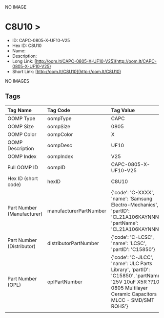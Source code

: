 


  
NO IMAGE  
# C8U10 > 

- ID: CAPC-0805-X-UF10-V25
- Hex ID: C8U10
- Name: 
- Description: 
- Long Link: [http://oom.lt/CAPC-0805-X-UF10-V25](http://oom.lt/CAPC-0805-X-UF10-V25)
- Short Link: [http://oom.lt/C8U10](http://oom.lt/C8U10)
  
NO IMAGES  
## Tags
  

|Tag Name|Tag Code|Tag Value|
| :--- | :--- | :--- |
|OOMP Type|oompType|CAPC|
|OOMP Size|oompSize|0805|
|OOMP Color|oompColor|X|
|OOMP Description|oompDesc|UF10|
|OOMP Index|oompIndex|V25|
|Full OOMP ID|oompID|CAPC-0805-X-UF10-V25|
|Hex ID (short code)|hexID|C8U10|
|Part Number (Manufacturer)|manufacturerPartNumber|{'code': 'C-XXXX', 'name': 'Samsung Electro-Mechanics', 'partID': 'CL21A106KAYNNNE', 'partName': 'CL21A106KAYNNNE'}|
|Part Number (Distributor)|distributorPartNumber|{'code': 'C-LCSC', 'name': 'LCSC', 'partID': 'C15850'}|
|Part Number (OPL)|oplPartNumber|{'code': 'C-JLCC', 'name': 'JLC Parts Library', 'partID': 'C15850', 'partName': '25V 10uF X5R ??10% 0805  Multilayer Ceramic Capacitors MLCC - SMD/SMT ROHS'}|
||||
